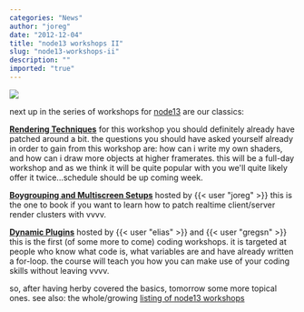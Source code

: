 ```yaml
---
categories: "News"
author: "joreg"
date: "2012-12-04"
title: "node13 workshops II"
slug: "node13-workshops-ii"
description: ""
imported: "true"
---
```



![](workshops.png)

next up in the series of workshops for [node13](http://node13.vvvv.org) are our classics:

**[Rendering Techniques](http://node13.vvvv.org/program/rendering-techniques)**
for this workshop you should definitely already have patched around a bit. the questions you should have asked yourself already in order to gain from this workshop are: how can i write my own shaders, and how can i draw more objects at higher framerates. this will be a full-day workshop and as we think it will be quite popular with you we'll quite likely offer it twice...schedule should be up coming week. 

**[Boygrouping and Multiscreen Setups](http://node13.vvvv.org/program/boygrouping-and-multiscreen-setups)**
hosted by {{< user "joreg" >}} this is the one to book if you want to learn how to patch realtime client/server render clusters with vvvv. 

**[Dynamic Plugins](http://node13.vvvv.org/program/dynamic-plugins)**
hosted by {{< user "elias" >}} and {{< user "gregsn" >}} this is the first (of some more to come) coding workshops. it is targeted at people who know what code is, what variables are and have already written a for-loop. the course will teach you how you can make use of your coding skills without leaving vvvv. 

so, after having herby covered the basics, tomorrow some more topical ones.
see also: the whole/growing [listing of node13 workshops](http://node13.vvvv.org/workshops/)